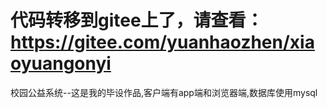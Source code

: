 # 代码转移到gitee上了，请查看：https://gitee.com/yuanhaozhen/xiaoyuangonyi
校园公益系统--这是我的毕设作品,客户端有app端和浏览器端,数据库使用mysql
